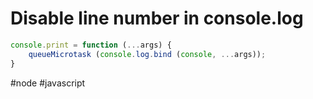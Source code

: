 # Disable line number in console.log

```javascript
console.print = function (...args) {
    queueMicrotask (console.log.bind (console, ...args));
}
```

#node #javascript